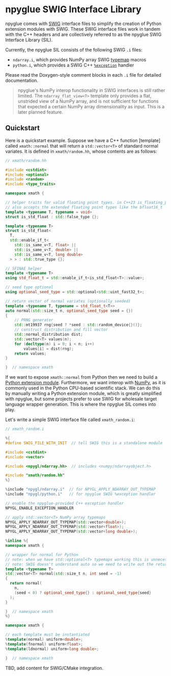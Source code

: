 # npyglue SWIG Interface Library

<!--
    npyglue-sil.md

    Author: Derek Huang
    License: MIT License

    This Markdown file is written in GitHub Flavored Markdown.

    Note:

    The [!NOTE] alert blocks are only supported by Doxygen 1.11.0 and above so
    we do not use them in the documentation (may be changed later).

    Markdown has no official support for comments and we want Doxygen to use
    the level 1 heading as the page title, so this HTML comment block is placed
    below, instead of above, the level 1 heading serving as the title.
-->

npyglue comes with [SWIG] interface files to simplify the creation of Python
extension modules with SWIG. These SWIG interface files work in tandem with the
C++ headers and are collectively referred to as the npyglue SWIG Interface
Library (SIL).

Currently, the npyglue SIL consists of the following SWIG `.i` files:

* `ndarray.i`, which provides NumPy array SWIG
  [typemap](https://www.swig.org/Doc4.0/SWIGDocumentation.html#Python_nn53) macros
* `python.i`, which provides a SWIG C++
  [`%exception`](https://www.swig.org/Doc4.0/SWIGDocumentation.html#Python_nn44)
  handler

Please read the Doxygen-style comment blocks in each `.i` file for detailed
documentation.

> npyglue's NumPy interop functionality in SWIG interfaces is still rather
> limited. The `ndarray_flat_view<T>` template only provides a flat, unstrided
> view of a NumPy array, and is not sufficient for functions that expected a
> certain NumPy array dimensionality as input. This is a later planned feature.

## Quickstart

Here is a quickstart example. Suppose we have a C++ function [template] called
`xmath::normal` that will return a `std::vector<T>` of standard normal variates.
It is defined in `xmath/random.hh`, whose contents are as follows:

<!--
    note:

    technically c++ can be used as the language in the fenced code block but
    Doxygen seems to only parse the "c" part and "++" will be part of the code.
-->

```cpp
// xmath/random.hh

#include <cstdint>
#include <optional>
#include <random>
#include <type_traits>

namespace xmath {

// helper traits for valid floating point types. in C++23 is_floating_point<T>
// also accepts the extended floating point types like the bfloat16_t
template <typename T, typename = void>
struct is_std_float : std::false_type {};

template <typename T>
struct is_std_float<
  T,
  std::enable_if_t<
    std::is_same_v<T, float> ||
    std::is_same_v<T, double> ||
    std::is_same_v<T, long double>
  > > : std::true_type {};

// SFINAE helper
template <typename T>
using std_float_t = std::enable_if_t<is_std_float<T>::value>;

// seed type optional
using optional_seed_type = std::optional<std::uint_fast32_t>;

// return vector of normal variates (optionally seeded)
template <typename T, typename = std_float_t<T>>
auto normal(std::size_t n, optional_seed_type seed = {})
{
    // PRNG generator
    std::mt19937 rng{seed ? *seed : std::random_device{}()};
    // construct distribution and fill vector
    std::normal_distribution dist;
    std::vector<T> values(n);
    for (decltype(n) i = 0; i < n; i++)
        values[i] = dist(rng);
    return values;
}

}  // namespace xmath
```

If we want to expose `xmath::normal` from Python then we need to build
a [Python extension module](https://docs.python.org/3/extending/extending.html).
Furthermore, we want interop with [NumPy], as it is commonly used in the Python
CPU-based scientific stack. We can do this by manually writing a Python
extension module, which is greatly simplified with npyglue, but some projects
prefer to use SWIG for wholesale target language wrapper generation. This is
where the npyglue SIL comes into play.

Let's write a simple SWIG interface file called `xmath_random.i`:

```cpp
// xmath_random.i

%{
#define SWIG_FILE_WITH_INIT  // tell SWIG this is a standalone module

#include <cstdint>
#include <vector>

#include <npygl/ndarray.hh>  // includes <numpy/ndarrayobject.h>

#include "xmath/random.hh"
%}

%include "npygl/ndarray.i"  // for NPYGL_APPLY_NDARRAY_OUT_TYPEMAP
%include "npygl/python.i"   // for npyglue SWIG %exception handler

// enable the npyglue-provided C++ exception handler
NPYGL_ENABLE_EXCEPTION_HANDLER

// apply std::vector<T> NumPy array typemaps
NPYGL_APPLY_NDARRAY_OUT_TYPEMAP(std::vector<double>);
NPYGL_APPLY_NDARRAY_OUT_TYPEMAP(std::vector<float>);
NPYGL_APPLY_NDARRAY_OUT_TYPEMAP(std::vector<long double>);

%inline %{
namespace xmath {

// wrapper for normal for Python
// note: when we have std::optional<T> typemaps working this is unnecessary
// note: SWIG doesn't understand auto so we need to write out the return type
template <typename T>
std::vector<T> normal(std::size_t n, int seed = -1)
{
  return normal(
    n,
    (seed < 0) ? optional_seed_type{} : optional_seed_type{seed}
  );
}

}  // namespace xmath
%}

namespace xmath {

// each template must be instantiated
%template(normal) uniform<double>;
%template(fnormal) uniform<float>;
%template(ldnormal) uniform<long double>;

}  // namespace xmath
```

TBD, add content for SWIG/CMake integration.

[SWIG]: https://www.swig.org/
[NumPy]: https://numpy.org/doc/stable